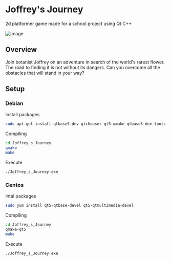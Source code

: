 # Joffrey's Journey
2d platformer game made for a school project using Qt C++

![image](https://github.com/Vazelek/Joffrey_s_Journey/assets/84991031/0f976cf8-3b19-4066-b992-02d8b8c022e1)

## Overview
Join botanist Joffrey on an adventure in search of the world's rarest flower. The road to finding it is not without its dangers. Can you overcome all the obstacles that will stand in your way?

## Setup
### Debian
Install packages
```sh
sudo apt-get install qtbase5-dev qtchooser qt5-qmake qtbase5-dev-tools qtmultimedia5-dev libqt5multimedia5-plugins -y
```

Compiling
```sh
cd Joffrey_s_Journey
qmake
make
```

Execute
```sh
./Joffrey_s_Journey.exe
```

### Centos
Intal packages
```sh
sudo yum install qt5-qtbase-devel qt5-qtmultimedia-devel
```

Compiling
```sh
cd Joffrey_s_Journey
qmake-qt5
make
```

Execute
```sh
./Joffrey_s_Journey.exe
```

